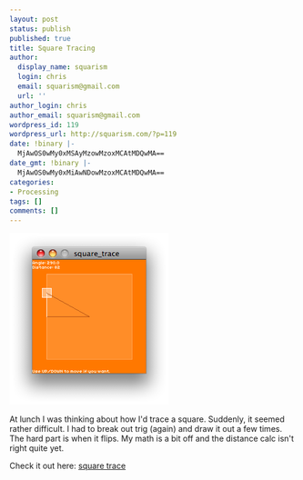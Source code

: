 ```yaml
---
layout: post
status: publish
published: true
title: Square Tracing
author:
  display_name: squarism
  login: chris
  email: squarism@gmail.com
  url: ''
author_login: chris
author_email: squarism@gmail.com
wordpress_id: 119
wordpress_url: http://squarism.com/?p=119
date: !binary |-
  MjAwOS0wMy0xMSAyMzowMzoxMCAtMDQwMA==
date_gmt: !binary |-
  MjAwOS0wMy0xMiAwNDowMzoxMCAtMDQwMA==
categories:
- Processing
tags: []
comments: []
---
```

<p><img src="/uploads/2009/03/square_trace.png" alt="square_trace" title="square_trace" width="280" height="302" class="aligncenter size-full wp-image-120" /></p>
<p>At lunch I was thinking about how I'd trace a square.  Suddenly, it seemed rather difficult.  I had to break out trig (again) and draw it out a few times.  The hard part is when it flips.  My math is a bit off and the distance calc isn't right quite yet.</p>
<p>Check it out here: <a href="http://squarism.com/files/square_trace/">square trace</a></p>
